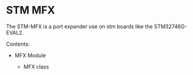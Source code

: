 # STM MFX

The STM-MFX is a port expander use on stm boards like the STM32746G-EVAL2.

Contents:


* MFX Module


    * MFX class
